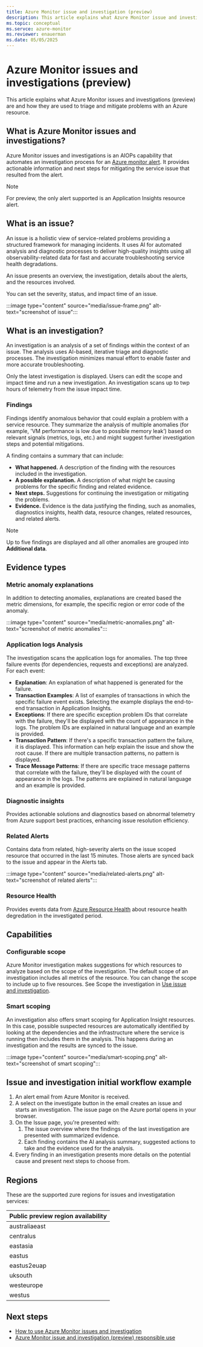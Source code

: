 ```yaml
---
title: Azure Monitor issue and investigation (preview)
description: This article explains what Azure Monitor issue and investigation is and how it's used to triage and mitigate problems with an Azure resource.
ms.topic: conceptual
ms.servce: azure-monitor
ms.reviewer: enauerman
ms.date: 05/05/2025
---
```


# Azure Monitor issues and investigations (preview)

This article explains what Azure Monitor issues and investigations (preview) are and how they are used to triage and mitigate problems with an Azure resource.

## What is Azure Monitor issues and investigations?

Azure Monitor issues and investigations is an AIOPs capability that automates an investigation process for an [Azure monitor alert](/azure/azure-monitor/alerts/alerts-overview). It provides actionable information and next steps for mitigating the service issue that resulted from the alert.

> [!NOTE]
> For preview, the only alert supported is an Application Insights resource alert.

## What is an issue?

An issue is a holistic view of service-related problems providing a structured framework for managing incidents. It uses AI for automated analysis and diagnostic processes to deliver high-quality insights using all observability-related data for fast and accurate troubleshooting service health degradations.

An issue presents an overview, the investigation, details about the alerts, and the resources involved.

You can set the severity, status, and impact time of an issue.

:::image type="content" source="media/issue-frame.png" alt-text="screenshot of issue":::

## What is an investigation?

An investigation is an analysis of a set of findings within the context of an issue. The analysis uses AI-based, iterative triage and diagnostic processes. The investigation minimizes manual effort to enable faster and more accurate troubleshooting.

Only the latest investigation is displayed. Users can edit the scope and impact time and run a new investigation. An investigation scans up to twp hours of telemetry from the issue impact time.

### Findings

Findings identify anomalous behavior that could explain a problem with a service resource. They summarize the analysis of multiple anomalies (for example, 'VM performance is low due to possible memory leak’) based on relevant signals (metrics, logs, etc.) and might suggest further investigation steps and potential mitigations.​

A finding contains a summary that can include:

- **What happened.** A description of the finding with the resources included in the investigation.
- **A possible explanation.** A description of what might be causing problems for the specific finding and related evidence.
- **Next steps.** Suggestions for continuing the investigation or mitigating the problems.
- **Evidence.** Evidence is the data justifying the finding, such as anomalies, diagnostics insights, health data, resource changes, related resources, and related alerts.

> [!Note]
> Up to five findings are displayed and all other anomalies are grouped into **Additional data**.

## Evidence types

### Metric anomaly explanations

In addition to detecting anomalies, explanations are created based the metric dimensions, for example, the specific region or error code of the anomaly.

:::image type="content" source="media/metric-anomalies.png" alt-text="screenshot of metric anomalies":::

### Application logs Analysis

The investigation scans the application logs for anomalies. The top three failure events (for dependencies, requests and exceptions) are analyzed. For each event:

- **Explanation**: An explanation of what happened is generated for the failure.
- **Transaction Examples**: A list of examples of transactions in which the specific failure event exists. Selecting the example displays the end-to-end transaction in Application Insights.
- **Exceptions**: If there are specific exception problem IDs that correlate with the failure, they'll be displayed with the count of appearance in the logs. The problem IDs are explained in natural language and an example is provided.
- **Transaction Pattern**: If there's a specific transaction pattern the failure, it is displayed. This information can help explain the issue and show the root cause. If there are multiple transaction patterns, no pattern is displayed.
- **Trace Message Patterns**: If there are specific trace message patterns that correlate with the failure, they'll be displayed with the count of appearance in the logs. The patterns are explained in natural language and an example is provided.

### Diagnostic insights

Provides actionable solutions and diagnostics based on abnormal telemetry from Azure support best practices, enhancing issue resolution efficiency.

### Related Alerts

Contains data from related, high-severity alerts on the issue scoped resource that occurred in the last 15 minutes. Those alerts are synced back to the issue and appear in the Alerts tab.

:::image type="content" source="media/related-alerts.png" alt-text="screenshot of related alerts":::

### Resource Health

Provides events data from [Azure Resource Health](/azure/service-health/resource-health-overview) about resource health degredation in the investigated period.

## Capabilities

### Configurable scope

Azure Monitor investigation makes suggestions for which resources to analyze based on the scope of the investigation. The default scope of an investigation includes all metrics of the resource. You can change the scope to include up to five resources. See Scope the investigation in [Use issue and investigation](aiops-issue-and-investigation-how-to.md).

### Smart scoping

An investigation also offers smart scoping for Application Insight resources. In this case, possible suspected resources are automatically identified by looking at the dependencies and the infrastructure where the service is running then includes them in the analysis. This happens during an investigation and the results are synced to the issue.

:::image type="content" source="media/smart-scoping.png" alt-text="screenshot of smart scoping":::

## Issue and investigation initial workflow example

1. An alert email from Azure Monitor is received.
1. A select on the investigate button in the email creates an issue and starts an investigation. The issue page on the Azure portal opens in your browser.
1. On the Issue page, you're presented with:
    1. The issue overview where the findings of the last investigation are presented with summarized evidence.
    1. Each finding contains the AI analysis summary, suggested actions to take and the evidence used for the analysis.
1.  Every finding in an investigation presents more details on the potential cause and present next steps to choose from.

## Regions

These are the supported zure regions for issues and investigatation services:

| **Public preview region availability** |
|----------------------------------------|
| australiaeast                          |
| centralus                              |
| eastasia                               |
| eastus                                 |
| eastus2euap                            |
| uksouth                                |
| westeurope                             |
| westus                                 |

## Next steps

- [How to use Azure Monitor issues and investigation](aiops-issue-and-investigation-how-to.md)
- [Azure Monitor issue and investigation (preview) responsible use](aiops-issue-and-investigation-responsible-use.md)
